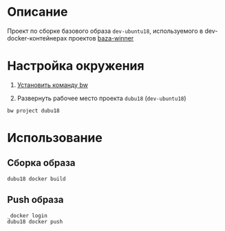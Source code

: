 
# Описание

Проект по сборке базового образа `dev-ubuntu18`, используемого в dev-docker-контейнерах проектов [baza-winner](https://github.com/baza-winner)

# Настройка окружения

1. [Установить команду bw](https://github.com/baza-winner/bw/wiki)

2. Развернуть рабочее место проекта `dubu18` (`dev-ubuntu18`)

```
bw project dubu18
```
 
# Использование

## Сборка образа

```
dubu18 docker build
```

## Push образа

```
_docker login
dubu18 docker push
```
